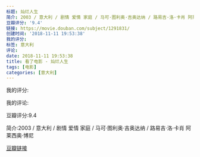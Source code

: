 ```yaml
---
标题: 灿烂人生
简介: 2003 / 意大利 / 剧情 爱情 家庭 / 马可·图利奥·吉奥达纳 / 路易吉·洛·卡肖 阿莱西奥·博尼
豆瓣评分: '9.4'
链接: https://movie.douban.com/subject/1291831/
创建时间: '2018-11-11 19:53:38'
我的评分:
标签: 意大利
评论:
date: 2018-11-11 19:53:38
title: 看了电影 - 灿烂人生
tags: [电影]
categories: [意大利]
---
```


我的评分:

我的评论:

豆瓣评分:9.4

简介:2003 / 意大利 / 剧情 爱情 家庭 / 马可·图利奥·吉奥达纳 / 路易吉·洛·卡肖 阿莱西奥·博尼

[豆瓣链接](https://movie.douban.com/subject/1291831/)

